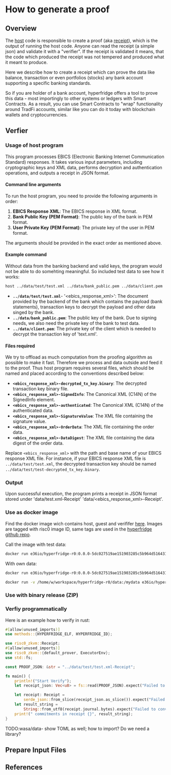# How to generate a proof

## Overview

The [host][host] code is responsible to create a proof (aka [receipt][receipt]), which
is the output of running the host code. Anyone can read the receipt (a simple json) and 
validate it with a "verifier". If the receipt is validated it means, that the code which
produced the receipt was not tempered and produced what it meant to produce.

Here we describe how to create a receipt which can prove the data like balance, transaction or
even portfolios (stocks) any bank account supporting a specific banking standards.

So if you are holder of a bank account, hyperfridge offers a tool to prove this data - most
importingly to other systems or ledgers with Smart Contracts. As a result, you can
use Smart Contracts to "wrap" functionality around TradFi accounts, similar like you can
do it today with blockchain wallets and cryptocurrencies.


## Verfier

### Usage of host program

This program processes EBICS (Electronic Banking Internet Communication Standard) responses.
It takes various input parameters, including cryptographic keys and XML data, performs 
decryption and authentication operations, and outputs a receipt in JSON format.


#### Command line arguments

To run the host program, you need to provide the following arguments in order:

1. **EBICS Response XML**: The EBICS response in XML format.
2. **Bank Public Key (PEM Format)**: The public key of the bank in PEM format.
3. **User Private Key (PEM Format)**: The private key of the user in PEM format.


The arguments should be provided in the exact order as mentioned above.

#### Example command

Without data from the banking backend and valid keys, the program would not be able to
do somehting meaningful. So included test data to see how it works:  

```bash
host ../data/test/test.xml ../data/bank_public.pem ../data/client.pem
```

- **`../data/test/test.xml`**- '<ebics_response_xml>': The document provided by the backend of the bank which contains the payload
(bank statements), transaction keys to decrypt the payload and other data singed by the bank.
- **`../data/bank_public.pem`**: The public key of the bank. Due to signing needs, we also need the
private key of the bank to test data. 
- **`../data/client.pem`**: The private key of the client which is needed to decrypt the transaction
key of 'text.xml'.

#### Files required

We try to offload as much computation from the proofing algorithm as possible to make it fast. 
Therefore we process and data outside and feed it to the proof. Thus host program requires several
files, which should be named and placed according to the conventions described below:

- **`<ebics_response_xml>-decrypted_tx_key.binary`**: The decrypted transaction key binary file.
- **`<ebics_response_xml>-SignedInfo`**: The Canonical XML (C14N) of the SignedInfo element.
- **`<ebics_response_xml>-authenticated`**: The Canonical XML (C14N) of the authenticated data.
- **`<ebics_response_xml>-SignatureValue`**: The XML file containing the signature value.
- **`<ebics_response_xml>-OrderData`**: The XML file containing the order data.
- **`<ebics_response_xml>-DataDigest`**: The XML file containing the data digest of the order data.

Replace `<ebics_response_xml>` with the path and base name of your EBICS response XML file. For instance,
if your EBICS response XML file is `../data/test/test.xml`, the decrypted transaction key should be
named `../data/test/test-decrypted_tx_key.binary`.

### Output

Upon successful execution, the program prints a receipt in JSON format stored under 'data/test.xml-Receipt'
'data/<ebics_response_xml>-Receipt'.


### Use as docker image

Find the docker image wich contains host, guest and verififer [here][hf-dockerhub].
Images are tagged with risc0 image ID, same tags are used in the [hyperfridge github repo][hf-github].

Call the image with test data:

```bash
docker run e36io/hyperfridge-r0:0.0.0-5dc027519ae151903285c5b964d51643193131426f131c16cff31a8e7bd56c05
```

With own data:

```bash
docker run e36io/hyperfridge-r0:0.0.0-5dc027519ae151903285c5b964d51643193131426f131c16cff31a8e7bd56c05 /data/test/test.xml-Receipt

docker run -v /home/w/workspace/hyperfridge-r0/data:/mydata e36io/hyperfridge-r0:5dc027519ae151903285c5b964d51643193131426f131c16cff31a8e7bd56c05 /data2/test/test.xml
```

### Use with binary release (ZIP)


### Verfiy programmatically

Here is an example how to verify in rust: 

```rust
#[allow(unused_imports)]
use methods::{HYPERFRIDGE_ELF, HYPERFRIDGE_ID};

use risc0_zkvm::Receipt;
#[allow(unused_imports)]
use risc0_zkvm::{default_prover, ExecutorEnv};
use std::fs;

const PROOF_JSON: &str = "../data/test/test.xml-Receipt";

fn main() {
    println!("Start Verify");
    let receipt_json: Vec<u8> = fs::read(PROOF_JSON).expect("Failed to read transaction key file");

    let receipt: Receipt =
        serde_json::from_slice(receipt_json.as_slice()).expect("Failed to parse proof JSON");
    let result_string =
        String::from_utf8(receipt.journal.bytes).expect("Failed to convert bytes to string");
    print!(" commitments in receipt {}", result_string);
}

```

TODO:wasa/data- show TOML as well; how to import? Do we need a library?


## Prepare Input Files




## References

[host]: https://dev.risczero.com/api/zkvm/developer-guide/host-code-101
[receipt]: https://dev.risczero.com/api/zkvm/developer-guide/receipts
[hf-dockerhub]: https://hub.docker.com/repository/docker/e36io/hyperfridge-r0/general
[hf-github]: https://github.com/element36-io/hyperfridge-r0

